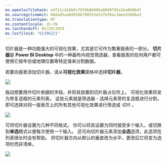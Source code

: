 ```yaml
---
ms.openlocfilehash: e3f21c41bb0cf97db8b988a80d9792e1ba0b0b4f
ms.sourcegitcommit: 60dad5aa0d85db790553e537bf8ac34ee3289ba3
ms.translationtype: HT
ms.contentlocale: zh-CN
ms.lasthandoff: 05/29/2019
ms.locfileid: "61396221"
---
```

切片器是一种功能强大的可视化效果，尤其是它可作为繁重报表的一部分。 **切片器**是 **Power BI Desktop** 中的一种画布内视觉筛选器，查看报表的任何用户都可使用它按年份或地理位置等特定值来分割数据。

若要向报表添加切片器，请从**可视化效果**窗格中选择**切片器**。

![](media/3-4-create-slicers/3-4_1.png)

拖动想要用作切片依据的字段，并将其放置到切片器占位符上。 可视化效果将变为带复选框的元素列表。 这些元素就是筛选器 - 选择元素旁的复选框进行分割，即可选择对同一报表页上的所有其他可视化效果进行筛选或 *切片* 。

![](media/3-4-create-slicers/3-4_2.png)

可将切片器设置为几种不同格式。 你可以将其设置为同时接受多个输入，或切换到**单选**模式以便每次使用一个输入。 还可向切片器元素添加**全选**选项，此选项在列表很长时会有帮助。 将切片器方向从默认的垂直改为水平，更改后它将变为选项栏而非清单。

![](media/3-4-create-slicers/3-4_3.png)

